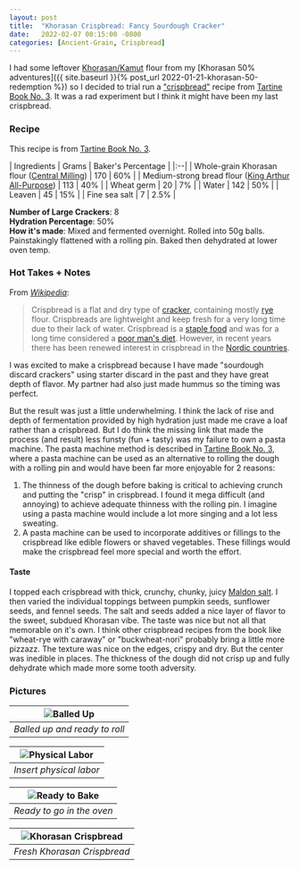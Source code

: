 ```yaml
---
layout: post
title:  "Khorasan Crispbread: Fancy Sourdough Cracker"
date:   2022-02-07 00:15:00 -0800
categories: [Ancient-Grain, Crispbread]
---
```


I had some leftover [Khorasan/Kamut](https://en.wikipedia.org/wiki/Khorasan_wheat) flour from my [Khorasan 50% adventures]({{ site.baseurl }}{% post_url 2022-01-21-khorasan-50-redemption %}) so I decided to trial run a ["crispbread"](https://en.wikipedia.org/wiki/Crispbread) recipe from [Tartine Book No. 3](https://www.amazon.com/dp/B00F8H0FKU/ref=dp-kindle-redirect?_encoding=UTF8&btkr=1). It was a rad experiment but I think it might have been my last crispbread.

### Recipe
This recipe is from [Tartine Book No. 3](https://www.amazon.com/dp/B00F8H0FKU/ref=dp-kindle-redirect?_encoding=UTF8&btkr=1). 

| Ingredients | Grams | Baker's Percentage |
|:--| 
| Whole-grain Khorasan flour ([Central Milling](https://centralmilling.com/product/organic-whole-khorasan-flour/)) | 170 | 60% |
| Medium-strong bread flour ([King Arthur All-Purpose](https://shop.kingarthurbaking.com/items/organic-all-purpose-flour)) | 113 | 40% |
| Wheat germ | 20 | 7% |
| Water | 142 | 50% |
| Leaven | 45 | 15% |
| Fine sea salt | 7 | 2.5% |

**Number of Large Crackers**: 8 <br />
**Hydration Percentage**: 50% <br />
**How it's made**: Mixed and fermented overnight. Rolled into 50g balls. Painstakingly flattened with a rolling pin. Baked then dehydrated at lower oven temp.

### Hot Takes + Notes

From [_Wikipedia_](https://en.wikipedia.org/wiki/Crispbread):

> Crispbread is a flat and dry type of [cracker](https://en.wikipedia.org/wiki/Cracker_(food)), containing mostly [rye](https://en.wikipedia.org/wiki/Rye) flour. Crispbreads are lightweight and keep fresh for a very long time due to their lack of water. Crispbread is a [staple food](https://en.wikipedia.org/wiki/Staple_food) and was for a long time considered a [poor man's diet](https://en.wikipedia.org/wiki/Famine_food). However, in recent years there has been renewed interest in crispbread in the [Nordic countries](https://en.wikipedia.org/wiki/Nordic_countries). 

I was excited to make a crispbread because I have made "sourdough discard crackers" using starter discard in the past and they have great depth of flavor. My partner had also just made hummus so the timing was perfect. 

But the result was just a little underwhelming. I think the lack of rise and depth of fermentation provided by high hydration just made me crave a loaf rather than a crispbread. But I do think the missing link that made the process (and result) less funsty (fun + tasty) was my failure to own a pasta machine. The pasta machine method is described in [Tartine Book No. 3](https://www.amazon.com/dp/B00F8H0FKU/ref=dp-kindle-redirect?_encoding=UTF8&btkr=1), where a pasta machine can be used as an alternative to rolling the dough with a rolling pin and would have been far more enjoyable for 2 reasons:

1. The thinness of the dough before baking is critical to achieving crunch and putting the "crisp" in crispbread. I found it mega difficult (and annoying) to achieve adequate thinness with the rolling pin. I imagine using a pasta machine would include a lot more singing and a lot less sweating.
2. A pasta machine can be used to incorporate additives or fillings to the crispbread like edible flowers or shaved vegetables. These fillings would make the crispbread feel more special and worth the effort. 

#### **Taste**

I topped each crispbread with thick, crunchy, chunky, juicy [Maldon salt](https://maldonsalt.com/us/). I then varied the individual toppings between pumpkin seeds, sunflower seeds, and fennel seeds. The salt and seeds added a nice layer of flavor to the sweet, subdued Khorasan vibe. The taste was nice but not all that memorable on it's own. I think other crispbread recipes from the book like "wheat-rye with caraway" or "buckwheat-nori" probably bring a little more pizzazz. The texture was nice on the edges, crispy and dry. But the center was inedible in places. The thickness of the dough did not crisp up and fully dehydrate which made more some tooth adversity. 

### Pictures

| ![Balled Up](https://user-images.githubusercontent.com/15069517/152893686-a6b819fe-7710-4678-9a01-af51f3c18b93.jpg) | 
|:--:| 
| *Balled up and ready to roll* |

| ![Physical Labor](https://user-images.githubusercontent.com/15069517/152893691-a635286a-d621-4fc1-99b6-1cfd5a96880b.jpg) | 
|:--:| 
| *Insert physical labor* |

| ![Ready to Bake](https://user-images.githubusercontent.com/15069517/152893709-c63882cb-73ae-4066-960c-4fab73142a39.jpg) | 
|:--:| 
| *Ready to go in the oven* |

| ![Khorasan Crispbread](https://user-images.githubusercontent.com/15069517/152893716-b22aa708-7a2a-4607-9f9b-0ef310e09ca9.jpg) | 
|:--:| 
| *Fresh Khorasan Crispbread* |